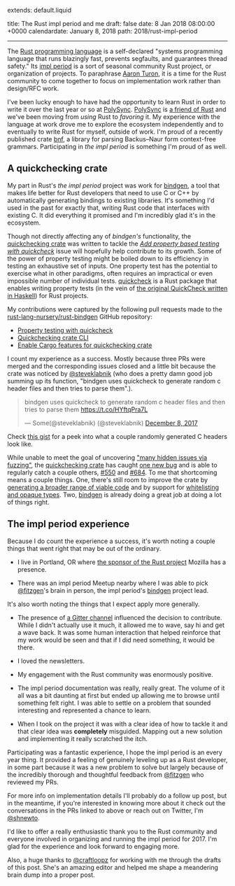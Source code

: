 extends: default.liquid

title: The Rust impl period and me
draft: false
date: 8 Jan 2018 08:00:00 +0000
calendardate: January 8, 2018
path: 2018/rust-impl-period

---

The [Rust programming language](https://www.rust-lang.org) is a self-declared
"systems programming language that runs blazingly fast, prevents segfaults, and
guarantees thread safety." Its
[impl period](https://internals.rust-lang.org/t/the-final-impl-period-newsletter/6408)
is a sort of seasonal community Rust project, or organization of projects.
To paraphrase [Aaron Turon](https://internals.rust-lang.org/t/announcing-the-impl-period-sep-18-dec-17/5676),
it is a time for the Rust community to come together to focus on implementation 
work rather than design/RFC work. 

I've been lucky enough to have had the opportunity to learn Rust in order to 
write it over the last year or so at [PolySync](https://polysync.io/). 
[PolySync](https://polysync.io/) is
[a friend of Rust](https://www.rust-lang.org/en-US/friends.html) and we've been
moving from _using_ Rust to _favoring_ it. My experience with the language at
work drove me to explore the ecosystem independently and to eventually to write
Rust for myself, outside of work. I'm proud of a recently published 
crate [bnf](https://crates.io/crates/bnf), a library for parsing 
Backus–Naur form context-free grammars. Participating in
_the impl period_ is something I'm proud of as well.

## A quickchecking crate

My part in Rust's _the impl period_ project was work for
[bindgen](https://github.com/rust-lang-nursery/rust-bindgen), a tool that makes
life better for Rust developers that need to use C or C++ by automatically 
generating bindings to existing libraries. It's something I'd used in the 
past for exactly that, writing Rust code that interfaces with existing C. 
It did everything it promised and I'm incredibly glad it's in the ecosystem.

Though not directly affecting any of _bindgen's_ functionality, the 
[quickchecking crate](https://github.com/rust-lang-nursery/rust-bindgen/tree/master/tests/quickchecking)
was written to tackle the
_[Add property based testing with quickcheck](https://github.com/rust-lang-nursery/rust-bindgen/issues/970)_ 
issue will hopefully help contribute to its growth.
Some of the power of property testing might be boiled 
down to its efficiency in testing an exhaustive set of inputs. One property test 
has the potential to exercise what in other paradigms, often requires an 
impractical or even impossible number of individual tests. 
[quickcheck](https://github.com/BurntSushi/quickcheck) is a Rust package that 
enables writing property tests 
(in the vein of [the original QuickCheck written in Haskell](https://en.wikipedia.org/wiki/QuickCheck)) 
for Rust projects.

My contributions were captured by the following pull requests made to the 
[rust-lang-nursery/rust-bindgen](https://github.com/rust-lang-nursery/rust-bindgen) 
GitHub repository:

* [Property testing with quickcheck](https://github.com/rust-lang-nursery/rust-bindgen/pull/1159)
* [Quickchecking crate CLI](https://github.com/rust-lang-nursery/rust-bindgen/pull/1177)
* [Enable Cargo features for quickchecking crate](https://github.com/rust-lang-nursery/rust-bindgen/pull/1180)

I count my experience as a success. Mostly because three PRs were
merged and the corresponding issues closed and a little bit because the 
crate was noticed by [@steveklabnik](https://twitter.com/steveklabnik) 
(who does a pretty damn good job summing up its function, "bindgen uses 
quickcheck to generate random c header files and then tries to parse them".). 

<blockquote class="twitter-tweet" data-lang="en"><p lang="en" dir="ltr">bindgen uses quickcheck to generate random c header files and then tries to parse them <a href="https://t.co/HYftqPra7L">https://t.co/HYftqPra7L</a></p>&mdash; Some(@steveklabnik) (@steveklabnik) <a href="https://twitter.com/steveklabnik/status/939238891118350337?ref_src=twsrc%5Etfw">December 8, 2017</a></blockquote>
<script async src="https://platform.twitter.com/widgets.js" charset="utf-8"></script>

Check [this gist](https://gist.github.com/snewt/1b0ca76207139681d98b4d709b8c09ed) 
for a peek into what a couple randomly generated C headers look like.

While unable to meet the goal of uncovering 
["many hidden issues via fuzzing"](https://paper.dropbox.com/doc/bindgen-xTXplHlfqJpnDvPhMqmfW), the 
[quickchecking crate](https://github.com/rust-lang-nursery/rust-bindgen/tree/master/tests/quickchecking) 
has caught [one new bug](https://github.com/rust-lang-nursery/rust-bindgen/issues/1153)
and is able to regularly catch a couple others, 
[#550](https://github.com/rust-lang-nursery/rust-bindgen/issues/550)
and [#684](https://github.com/rust-lang-nursery/rust-bindgen/issues/684). To me
that shortcoming means a couple things. One, there's still room to improve the 
crate by 
[generating a broader range of viable code](https://github.com/rust-lang-nursery/rust-bindgen/issues/1170) 
and by support for 
[whitelisting and opaque types](https://github.com/rust-lang-nursery/rust-bindgen/issues/1171).
Two, [bindgen](https://github.com/rust-lang-nursery/rust-bindgen) is already 
doing a great job at doing a lot of things right.

## The impl period experience

Because I do count the experience a success, it's worth noting a couple things 
that went right that may be out of the ordinary.

* I live in Portland, OR where [the sponsor of the Rust project](https://research.mozilla.org/rust/) Mozilla has a presence.

* There was an impl period Meetup nearby where I was able to pick [@fitzgen](https://github.com/fitzgen)'s brain in person, the impl period's [bindgen](https://github.com/rust-lang-nursery/rust-bindgen) project lead.

It's also worth noting the things that I expect apply more generally.

* The presence of [a Gitter channel](https://gitter.im/rust-impl-period/WG-dev-tools-bindgen) influenced the decision to contribute. While I didn't actually use it much, it allowed me to wave, say hi and get a wave back. It was some human interaction that helped reinforce that my work would be seen and that if I did need something, it would be there.

* I loved the newsletters.

* My engagement with the Rust community was enormously positive. 

* The impl period documentation was really, really great. The volume of it all was a bit daunting at first but ended up allowing me to browse until something felt right. I was able to settle on a problem that sounded interesting and represented a chance to learn.

* When I took on the project it was with a clear idea of how to tackle it and that clear idea was __completely__ misguided. Mapping out a new solution and implementing it really scratched the itch.

Participating was a fantastic experience, I hope the impl period is an every year 
thing. It provided a feeling of genuinely leveling up as a Rust developer, 
in some part because it was a new problem to solve but largely because of the 
incredibly thorough and thoughtful feedback from 
[@fitzgen](https://github.com/fitzgen) who reviewed my PRs.

For more info on implementation details I'll probably do a follow up 
post, but in the meantime, if you're interested in knowing more about it check 
out the conversations in the PRs linked to above or 
reach out on Twitter, I'm [@shnewto](https://twitter.com/shnewto). 

I'd like to offer a really enthusiastic thank you to the Rust community and 
everyone involved in organizing and running the impl period for 2017. I'm glad 
for the experience and look forward to engaging more. 

Also, a huge thanks to [@craftloopz](https://twitter.com/craftloopz) for
working with me through the drafts of this post. She's an amazing editor and 
helped me shape a meandering brain dump into a proper post.  